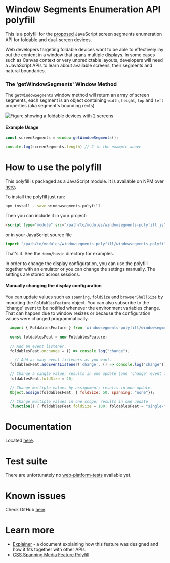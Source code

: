 Window Segments Enumeration API polyfill
===

This is a polyfill for the [proposed](https://github.com/MicrosoftEdge/MSEdgeExplainers/blob/master/Foldables/explainer.md) JavaScript screen segments enumeration API for foldable and dual-screen devices.

Web developers targeting foldable devices want to be able to effectively lay out the content in a window that spans multiple displays. In some cases such as Canvas context or very unpredictable layouts, developers will need a JavaScript APIs to learn about available screens, their segments and natural boundaries.

### The 'getWindowSegments' Window Method

The `getWindowSegments` window method will return an array of screen segments, each segment is an object containing `width`, `height`, `top` and `left` properties (aka segment's bounding rects)

![Figure showing a foldable devices with 2 screens](https://raw.githubusercontent.com/foldable-devices/windowsegments-polyfill/master/images/screens.png)

#### Example Usage

```js
const screenSegments = window.getWindowSegments();

console.log(screenSegments.length) // 2 in the example above

```

How to use the polyfill
===

This polyfill is packaged as a JavaScript module. It is available on NPM over [here](https://www.npmjs.com/package/windowsegments-polyfill).

To install the polyfill just run:

```bash
npm install --save windowsegments-polyfill
```

Then you can include it in your project:

```html
<script type="module" src="/path/to/modules/windowsegments-polyfill.js"></script>
```

or in your JavaScript source file

```js
import "/path/to/modules/windowsegments-polyfill/windowsegments-polyfill.js";
```

That's it. See the `demo/basic` directory for examples.

In order to change the display configuration, you can use the polyfill together with an emulator or you can change the settings manually. The settings are stored across sessions.

#### Manually changing the display configuration

You can update values such as `spanning`, `foldSize` and `browserShellSize` by importing the `FoldablesFeature` object. You can also subscribe to the 'change' event to be notified whenever the environment variables change. That can happen due to window resizes or because the configuration values were changed programmatically.

```js
  import { FoldablesFeature } from 'windowsegments-polyfill/windowsegments-polyfill.js';

  const foldablesFeat = new FoldablesFeature;

  // Add an event listener.
  foldablesFeat.onchange = () => console.log("change");

    // Add as many event listeners as you want.
  foldablesFeat.addEventListener('change', () => console.log("change"));

  // Change a single value; results in one update (one 'change' event firing).
  foldablesFeat.foldSize = 20;

  // Change multiple values by assignment; results in one update.
  Object.assign(foldablesFeat, { foldSize: 50, spanning: "none"});

  // Change multiple values in one scope; results in one update
  (function() { foldablesFeat.foldSize = 100; foldablesFeat = "single-fold-horizontal" })();
```

Documentation
===
Located [here](https://foldable-devices.github.io/windowsegments-polyfill/docs/global.html).

Test suite
===

There are unfortunately no [web-platform-tests](https://github.com/w3c/web-platform-tests/) available yet.

Known issues
===

Check GitHub [here](https://github.com/foldable-devices/windowsegments-polyfill/issues).

Learn more
===

- [Explainer](https://github.com/MicrosoftEdge/MSEdgeExplainers/blob/master/Foldables/explainer.md) - a document explaining how this feature was designed and how it fits together with other APIs.
- [CSS Spanning Media Feature Polyfill](https://github.com/foldable-devices/spanning-css-polyfill)